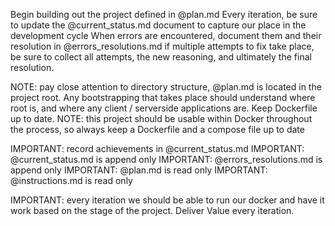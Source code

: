 Begin building out the project defined in @plan.md
Every iteration, be sure to update the @current_status.md document to capture our place in the development cycle
When errors are encountered, document them and their resolution in @errors_resolutions.md if multiple attempts to fix take place, be sure to collect all attempts, the new reasoning, and ultimately the final resolution.

NOTE: pay close attention to directory structure, @plan.md is located in the project root. Any bootstrapping that takes place should understand where root is, and where any client / serverside applications are. Keep Dockerfile up to date.
NOTE: this project should be usable within Docker throughout the process, so always keep a Dockerfile and a compose file up to date

IMPORTANT: record achievements in @current_status.md
IMPORTANT: @current_status.md is append only
IMPORTANT: @errors_resolutions.md is append only
IMPORTANT: @plan.md is read only
IMPORTANT: @instructions.md is read only

IMPORTANT: every iteration we should be able to run our docker and have it work based on the stage of the project. Deliver Value every iteration.